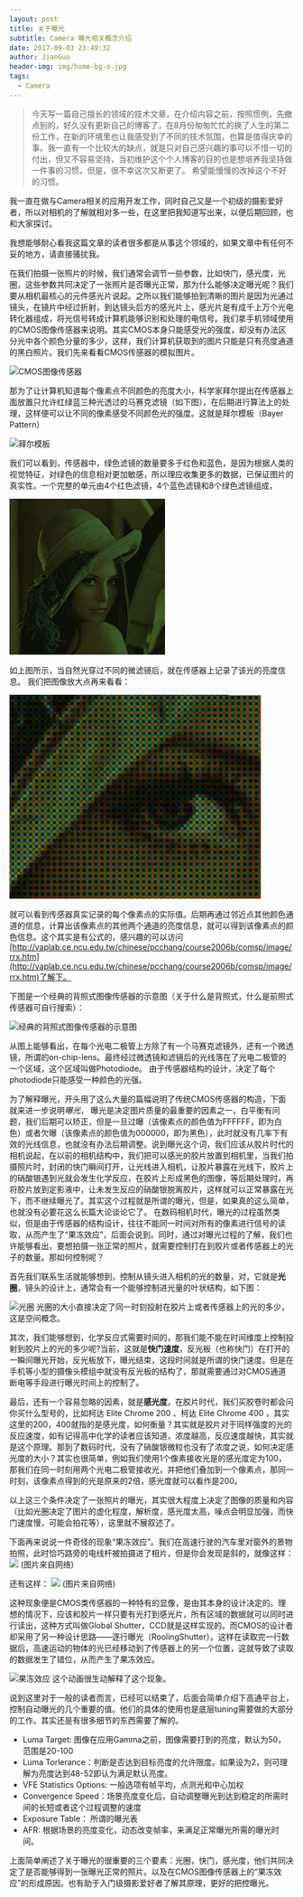 ```yaml
---
layout: post
title: 关于曝光
subtitle: Camera 曝光相关概念介绍
date: 2017-09-03 23:49:32
author: JianGuo
header-img: img/home-bg-o.jpg
tags:
  - Camera
---
```


> 今天写一篇自己擅长的领域的技术文章，在介绍内容之前，按照惯例，先撤点别的，好久没有更新自己的博客了，在8月份匆匆忙忙的换了人生的第二份工作，在新的环境里也让我感受到了不同的技术氛围，也算是值得庆幸的事。我一直有一个比较大的缺点，就是只对自己感兴趣的事可以不惜一切的付出，但又不容易坚持，当初维护这个个人博客的目的也是想培养我坚持做一件事的习惯，但是，很不幸这次又断更了。 希望能慢慢的改掉这个不好的习惯。

我一直在做与Camera相关的应用开发工作，同时自己又是一个初级的摄影爱好者，所以对相机的了解就相对多一些，在这里把我知道写出来，以便后期回顾，也和大家探讨。

我想能够耐心看我这篇文章的读者很多都是从事这个领域的，如果文章中有任何不妥的地方，请直接骚扰我。

在我们拍摄一张照片的时候，我们通常会调节一些参数，比如快门，感光度，光圈，这些参数共同决定了一张照片是否曝光正常，那为什么能够决定曝光呢？我们要从相机最核心的元件感光片说起。之所以我们能够拍到清晰的图片是因为光通过镜头，在镜片中经过折射，到达镜头后方的感光片上，感光片是有成千上万个光电转化器组成，将光信号转成计算机能够识别和处理的电信号。我们拿手机领域使用的CMOS图像传感器来说明。其实CMOS本身只能感受光的强度，却没有办法区分光中各个颜色分量的多少，这样，我们计算机获取到的图片只能是只有亮度通道的黑白照片。我们先来看看CMOS传感器的模拟图片。

![CMOS图像传感器](https://gss0.baidu.com/-vo3dSag_xI4khGko9WTAnF6hhy/zhidao/wh%3D600%2C800/sign=139fa3b5d7160924dc70aa1de43719c2/bd315c6034a85edf28d33ac04e540923dc5475f2.jpg)

那为了让计算机知道每个像素点不同颜色的亮度大小，科学家拜尔提出在传感器上面放置只允许红绿蓝三种光透过的马赛克滤镜（如下图），在后期进行算法上的处理，这样便可以让不同的像素感受不同颜色光的强度。这就是拜尔模板（Bayer Pattern）

![拜尔模板](https://timgsa.baidu.com/timg?image&quality=80&size=b9999_10000&sec=1504466261342&di=94e14b8390dc695edbee4079ffd21e7e&imgtype=jpg&src=http%3A%2F%2Fimg3.imgtn.bdimg.com%2Fit%2Fu%3D3772608232%2C2002650890%26fm%3D214%26gp%3D0.jpg)

我们可以看到，传感器中，绿色滤镜的数量要多于红色和蓝色，是因为根据人类的视觉特征，对绿色的信息相对更加敏感，所以理应收集更多的数据，已保证图片的真实性。一个完整的单元由4个红色滤镜，4个蓝色滤镜和8个绿色滤镜组成，

![](/img/in-post/About_exposure/image006.jpg)

如上图所示，当自然光穿过不同的微滤镜后，就在传感器上记录了该光的亮度信息。 我们把图像放大点再来看看：

![](/img/in-post/About_exposure/image008.jpg)

就可以看到传感器真实记录的每个像素点的实际值。后期再通过邻近点其他颜色通道的信息，计算出该像素点的其他两个通道的亮度信息，就可以得到该像素点的颜色信息。这个其实是有公式的，感兴趣的可以访问[http://vaplab.ce.ncu.edu.tw/chinese/pcchang/course2006b/comsp/image/rrx.htm](http://vaplab.ce.ncu.edu.tw/chinese/pcchang/course2006b/comsp/image/rrx.htm)了解下。

下图是一个经典的背照式图像传感器的示意图（关于什么是背照式，什么是前照式传感器可自行搜索）：

![经典的背照式图像传感器的示意图](https://timgsa.baidu.com/timg?image&quality=80&size=b9999_10000&sec=1504467808763&di=9129ba631261adba84abf8e985b5ff18&imgtype=0&src=http%3A%2F%2Fres.tech.ifeng.com%2F019880eeab20dc41%2F2011%2F0731%2Frdn_4e34fde8d5c74.jpg)

从图上能够看出，在每个光电二极管上方除了有一个马赛克滤镜外，还有一个微透镜，所谓的on-chip-lens。最终经过微透镜和滤镜后的光线落在了光电二极管的一个区域，这个区域叫做Photodiode。 由于传感器结构的设计，决定了每个photodiode只能感受一种颜色的光强。

为了解释曝光，开头用了这么大量的篇幅说明了传统CMOS传感器的构造，下面就来进一步说明*曝光*， 曝光是决定图片质量的最重要的因素之一，白平衡有问题，我们后期可以矫正，但是一旦过曝（该像素点的颜色值为FFFFFF，即为白色）或者欠曝（该像素点的颜色值为000000，即为黑色），此时就没有几率下有效的光线信息，也就没有办法后期调整。说到曝光这个词，我们应该从胶片时代的相机说起，在以前的相机结构中，我们把可以感光的胶片放置到相机里，当我们拍摄照片时，封闭的快门瞬间打开，让光线进入相机，让胶片暴露在光线下，胶片上的硝酸银遇到光就会发生化学反应，在胶片上形成黑色的图像，等后期处理时，再将胶片放到定影液中，让未发生反应的硝酸银脱离胶片，这样就可以正常暴露在光下，而不继续曝光了。其实这个过程就是所谓的曝光，但是，如果真的这么简单，也就没有必要花这么长篇大论谈论它了。
在数码相机时代，曝光的过程虽然类似，但是由于传感器的结构设计，往往不能同一时间对所有的像素进行信号的读取，从而产生了“果冻效应”，后面会说到。同时，通过对曝光过程的了解，我们也许能够看出，要想拍摄一张正常的照片，就需要控制打在到胶片或者传感器上的光子的数量。那如何控制呢？

首先我们联系生活就能够想到，控制从镜头进入相机的光的数量，对，它就是**光圈**，镜头的设计上，通常会有一个能够控制进光量的叶状结构，如下图：

![光圈](https://timgsa.baidu.com/timg?image&quality=80&size=b9999_10000&sec=1504469446398&di=c94c836da1fead8b7a4182757dc56912&imgtype=0&src=http%3A%2F%2Fimg.ph.126.net%2FSKPNwOCuml5RdVsREE0A1A%3D%3D%2F2504845817765038849.jpg)
光圈的大小直接决定了同一时刻投射在胶片上或者传感器上的光的多少，这是空间概念。

其次，我们能够想到，化学反应式需要时间的，那我们能不能在时间维度上控制投射到胶片上的光的多少呢?当前，这就是**快门速度**，反光板（也称快门）在打开的一瞬间曝光开始，反光板放下，曝光结束，这段时间就是所谓的快门速度。但是在手机等小型的摄像头模组中就没有反光板的结构了，那就需要通过对CMOS通道断电等手段进行曝光时间上的控制了。

最后，还有一个容易忽略的因素，就是**感光度**，在胶片时代，我们买胶卷时都会问你买什么型号的，比如柯达 Elite Chrome 200 、柯达 Elite Chrome 400 ，其实这里的200，400就指的是感光度，如何衡量？其实就是胶片对于同样强度的光的反应速度，如有记得高中化学的读者应该知道，浓度越高，反应速度越快，其实就是这个原理。那到了数码时代，没有了硝酸银微粒也没有了浓度之说，如何决定感光度的大小？其实也很简单，例如我们使用1个像素接收光是的感光度定为100，那我们在同一时刻用两个光电二极管接收光，并把他们叠加到一个像素点，那同一时刻，该像素点得到的光是原来的2倍，感光度就可以看作是200。

以上这三个条件决定了一张照片的曝光，其实很大程度上决定了图像的质量和内容（比如光圈决定了图片的虚化程度，解析度，感光度太高，噪点会明显加强，而快门速度慢，可能会拍花等），这里就不展叙述了。

下面再来说说一件奇怪的现象“果冻效应”。我们在高速行驶的汽车里对窗外的景物拍照，此时恰巧路旁的电线杆被拍摄进了相片，但是你会发现是斜的，就像这样：
![](https://timgsa.baidu.com/timg?image&quality=80&size=b9999_10000&sec=1504471382959&di=023bba9c4eb3a9f23573bc76b3d27e70&imgtype=0&src=http%3A%2F%2Fimage20.it168.com%2F201201_500x375%2F931%2Fd12f34bda53c7e78.jpg)
(图片来自网络)

还有这样：
![](http://image20.it168.com/201306_500x375/1458/62a79482b90df008.jpg)
(图片来自网络)

这种现象便是CMOS类传感器的一种特有的显像，是由其本身的设计决定的。理想的情况下，应该和胶片一样只要有光打到感光片，所有区域的数据就可以同时进行读出，这种方式叫做Global Shutter，CCD就是这样实现的。而CMOS的设计者却采用了另一种设计思路——逐行曝光（RoolingShutter）。这样在读取完一行数据后，高速运动的物体的光已经移动到了传感器上的另一个位置，这就导致了读取的数据发生了错位，从而产生了果冻效应。

![果冻效应](http://image20.it168.com/201306_800x800/1458/3515fffdd79b74e8.gif) 
这个动画很生动解释了这个现象。

说到这里对于一般的读者而言，已经可以结束了，后面会简单介绍下高通平台上，控制自动曝光的几个重要的值。他们的具体的使用也是底层tuning需要做的大部分的工作。其实还是有很多细节的东西需要了解的。

- Luma Target: 图像在应用Gamma之前，图像需要打到的亮度，默认为50，范围是20-100
- Luma Torlerance：判断是否达到目标亮度的允许限度。如果设为2，则可理解为亮度达到48-52即认为满足默认亮度。
- VFE Statistics Options: 一般选项有帧平均，点测光和中心加权
- Convergence Speed：场景亮度变化后，自动调整曝光到达到稳定的所需时间的长短或者这个过程调整的速度
- Exposure Table： 所谓的曝光表
- AFR: 根据场景的亮度变化，动态改变帧率，来满足正常曝光所需的曝光时间。


上面简单阐述了关于曝光的很重要的三个要素：光圈，快门，感光度，他们共同决定了是否能够得到一张曝光正常的照片。以及在CMOS图像传感器上的“果冻效应”的形成原因。也有助于入门级摄影爱好者了解其原理，更好的把控曝光。